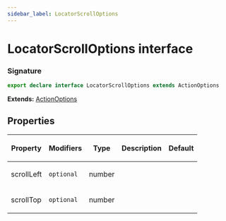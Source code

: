 ```yaml
---
sidebar_label: LocatorScrollOptions
---
```


# LocatorScrollOptions interface

### Signature

```typescript
export declare interface LocatorScrollOptions extends ActionOptions
```

**Extends:** [ActionOptions](./puppeteer.actionoptions.md)

## Properties

<table><thead><tr><th>

Property

</th><th>

Modifiers

</th><th>

Type

</th><th>

Description

</th><th>

Default

</th></tr></thead>
<tbody><tr><td>

<span id="scrollleft">scrollLeft</span>

</td><td>

`optional`

</td><td>

number

</td><td>

</td><td>

</td></tr>
<tr><td>

<span id="scrolltop">scrollTop</span>

</td><td>

`optional`

</td><td>

number

</td><td>

</td><td>

</td></tr>
</tbody></table>
